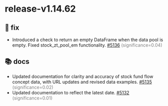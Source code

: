 # release-v1.14.62
## 🐛 fix
- Introduced a check to return an empty DataFrame when the data pool is empty. Fixed stock_zt_pool_em functionality. [#5136](https://github.com/akfamily/akshare/pull/5136) <span style='color:grey;'>(significance=0.04)</span>

## 📚 docs
- Updated documentation for clarity and accuracy of stock fund flow concept data, with URL updates and revised data examples. [#5135](https://github.com/akfamily/akshare/pull/5135) <span style='color:grey;'>(significance=0.02)</span>
- Updated documentation to reflect the latest date. [#5132](https://github.com/akfamily/akshare/pull/5132) <span style='color:grey;'>(significance=0.01)</span>